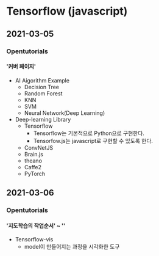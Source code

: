 # Tensorflow (javascript)

## 2021-03-05
### Opentutorials
#### '커버 페이지'
* AI Aigorithm Example
    - Decision Tree
    - Random Forest
    - KNN
    - SVM
    - Neural Network(Deep Learning)
* Deep-learning Library
    - Tensorflow
        - Tensorflow는 기본적으로 Python으로 구현한다.
        - Tensorfow.js는 javascript로 구현할 수 있도록 한다.
    - ConvNetJS
    - Brain.js
    - theano
    - Caffe2
    - PyTorch

## 2021-03-06
### Opentutorials
#### '지도학습의 작업순서' ~ ''
* Tensorflow-vis
    - model이 만들어지는 과정을 시각화한 도구
    